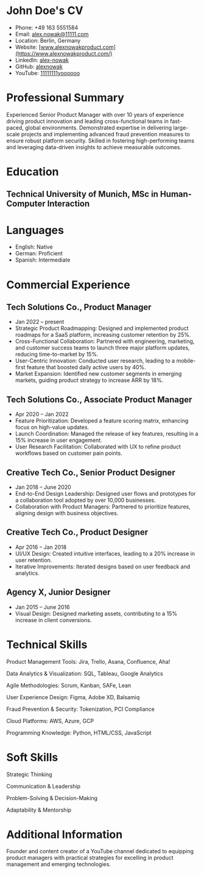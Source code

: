 # John Doe's CV

- Phone: +49 163 5551584
- Email: [alex.nowak@11111.com](mailto:alex.nowak@11111.com)
- Location: Berlin, Germany
- Website: [www.alexnowakproduct.com](https://www.alexnowakproduct.com/)
- LinkedIn: [alex-nowak](https://linkedin.com/in/alex-nowak)
- GitHub: [alexnowak](https://github.com/alexnowak)
- YouTube: [11111111yoooooo](https://youtube.com/@11111111yoooooo)


# Professional Summary

Experienced Senior Product Manager with over 10 years of experience driving product innovation and leading cross-functional teams in fast-paced, global environments. Demonstrated expertise in delivering large-scale projects and implementing advanced fraud prevention measures to ensure robust platform security. Skilled in fostering high-performing teams and leveraging data-driven insights to achieve measurable outcomes.

# Education

## Technical University of Munich, MSc in Human-Computer Interaction


# Languages

- English: Native
- German: Proficient
- Spanish: Intermediate
# Commercial Experience

## Tech Solutions Co., Product Manager

- Jan 2022 – present
- Strategic Product Roadmapping: Designed and implemented product roadmaps for a SaaS platform, increasing customer retention by 25%.
- Cross-Functional Collaboration: Partnered with engineering, marketing, and customer success teams to launch three major platform updates, reducing time-to-market by 15%.
- User-Centric Innovation: Conducted user research, leading to a mobile-first feature that boosted daily active users by 40%.
- Market Expansion: Identified new customer segments in emerging markets, guiding product strategy to increase ARR by 18%.

## Tech Solutions Co., Associate Product Manager

- Apr 2020 – Jan 2022
- Feature Prioritization: Developed a feature scoring matrix, enhancing focus on high-value updates.
- Launch Coordination: Managed the release of key features, resulting in a 15% increase in user engagement.
- User Research Facilitation: Collaborated with UX to refine product workflows based on customer pain points.

## Creative Tech Co., Senior Product Designer

- Jan 2018 – June 2020
- End-to-End Design Leadership: Designed user flows and prototypes for a collaboration tool adopted by over 10,000 businesses.
- Collaboration with Product Managers: Partnered to prioritize features, aligning design with business objectives.

## Creative Tech Co., Product Designer

- Apr 2016 – Jan 2018
- UI/UX Design: Created intuitive interfaces, leading to a 20% increase in user retention.
- Iterative Improvements: Iterated designs based on user feedback and analytics.

## Agency X, Junior Designer

- Jan 2015 – June 2016
- Visual Design: Designed marketing assets, contributing to a 15% increase in client conversions.

# Technical Skills

Product Management Tools: Jira, Trello, Asana, Confluence, Aha!

Data Analytics & Visualization: SQL, Tableau, Google Analytics

Agile Methodologies: Scrum, Kanban, SAFe, Lean

User Experience Design: Figma, Adobe XD, Balsamiq

Fraud Prevention & Security: Tokenization, PCI Compliance

Cloud Platforms: AWS, Azure, GCP

Programming Knowledge: Python, HTML/CSS, JavaScript

# Soft Skills

Strategic Thinking

Communication & Leadership

Problem-Solving & Decision-Making

Adaptability & Mentorship

# Additional Information

Founder and content creator of a YouTube channel dedicated to equipping product managers with practical strategies for excelling in product management and emerging technologies.

